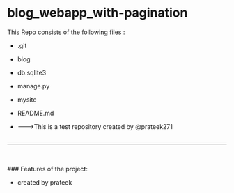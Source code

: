# blog_webapp_with-pagination
This Repo consists of the following files :
- .git
- blog
- db.sqlite3
- manage.py
- mysite
- README.md




- --->This is a test repository created by @prateek271
<br><br>
---
<br><br>###	Features of the project:
<br>


-  created by prateek